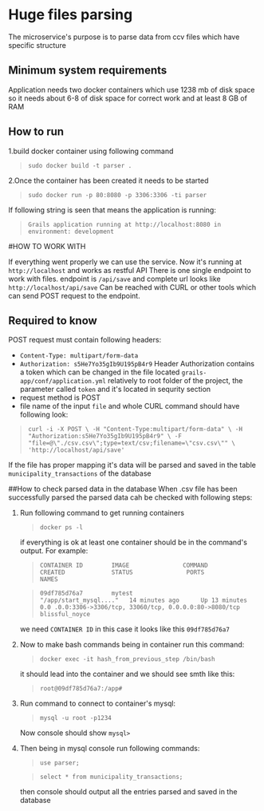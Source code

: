 # Huge files parsing
The microservice's purpose is to parse data from ccv files which have specific structure
## Minimum system requirements
Application needs two docker containers which use 1238 mb of disk space
so it needs about 6-8 of disk space for correct work and at least 8 GB of RAM

## How to run

1.build docker container using following command

> ```sudo docker build -t parser .```
 
 2.Once the container has been created it needs to be started
 
> `sudo docker run -p 80:8080 -p 3306:3306 -ti parser`

If following string is seen that means the application is running:
> `Grails application running at http://localhost:8080 in environment: development`
 
 #HOW TO WORK WITH
 
 If everything went properly we can use the service. Now it's running at `http://localhost` and works as restful API
 There is one single endpoint to work with files.
 endpoint is `/api/save` and complete url looks like `http://localhost/api/save`
 Can be reached with CURL or other tools which can send POST request to the endpoint.
 ## Required to know
 POST request must contain following headers:
 - `Content-Type: multipart/form-data`
 - `Authorization: s5He7Yo35gIb9U195pB4r9`
 Header Authorization contains a token which can be changed in the file located `grails-app/conf/application.yml` 
 relatively to root folder of the project, the parameter called `token` and it's located in sequrity section
 - request method is POST
 - file name of the input `file`
 and whole CURL command should have following look:
 > ``curl -i -X POST \
      -H "Content-Type:multipart/form-data" \
      -H "Authorization:s5He7Yo35gIb9U195pB4r9" \
      -F "file=@\"./csv.csv\";type=text/csv;filename=\"csv.csv\"" \
    'http://localhost/api/save'``
    
    
 If the file has proper mapping it's data will be parsed and saved in the table `municipality_transactions` of the 
 database
 
 ##How to check parsed data in the database
 When .csv file has been successfully parsed the parsed data cah be checked with following steps:
 1. Run following command to get running containers 
 
    > ``docker ps -l``
    
    if everything is ok at least one container should be in the command's output. For example:
    
     > ``CONTAINER ID        IMAGE               COMMAND                  CREATED             STATUS              
     PORTS                                                     NAMES``
      
     > ``09df785d76a7        mytest              "/app/start_mysql...."   14 minutes ago      Up 13 minutes       0.0
        .0.0:3306->3306/tcp, 33060/tcp, 0.0.0.0:80->8080/tcp   blissful_noyce``
 
    we need `CONTAINER ID` in this case it looks like this `09df785d76a7`
 2. Now to make bash commands being in container run this command:
    > ``docker exec -it hash_from_previous_step /bin/bash``
 
    it should lead into the container and we should see smth like this:
    > ``root@09df785d76a7:/app#``
 3. Run command to connect to container's mysql:
    > ``mysql -u root -p1234``    
    
    Now console should show `mysql>`
    
 4. Then being in mysql console run following commands:    
    > `use parser;`
    
    > `select * from municipality_transactions;`
    
    then console should output all the entries parsed and saved in the database
 